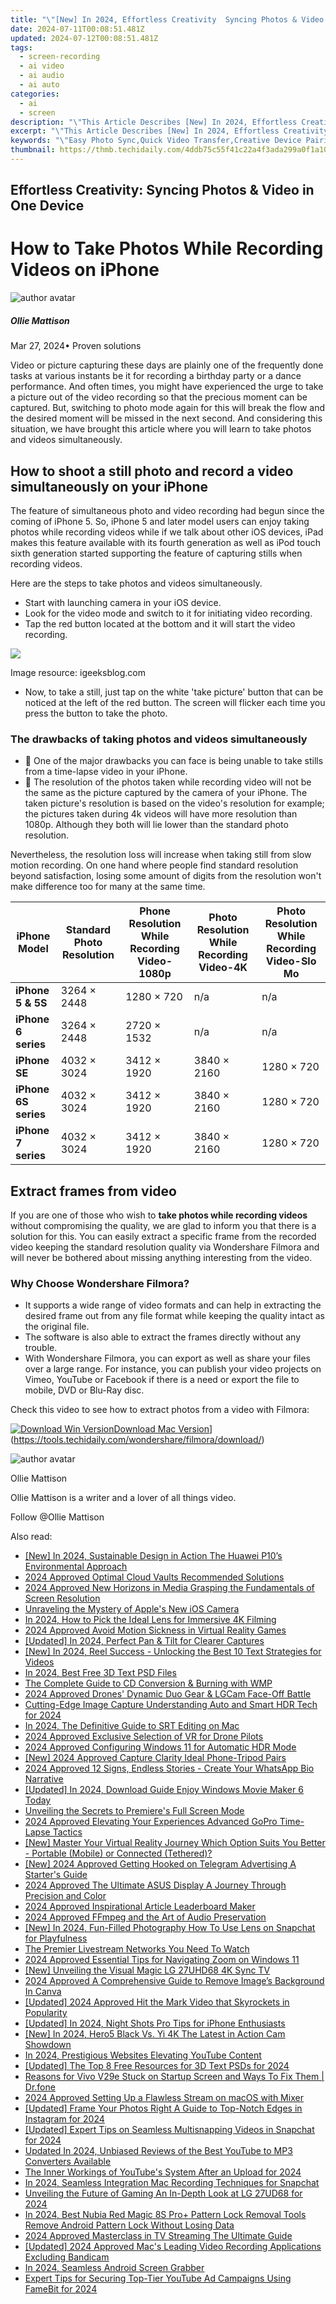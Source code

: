 ```yaml
---
title: "\"[New] In 2024, Effortless Creativity  Syncing Photos & Video in One Device\""
date: 2024-07-11T00:08:51.481Z
updated: 2024-07-12T00:08:51.481Z
tags: 
  - screen-recording
  - ai video
  - ai audio
  - ai auto
categories: 
  - ai
  - screen
description: "\"This Article Describes [New] In 2024, Effortless Creativity: Syncing Photos & Video in One Device\""
excerpt: "\"This Article Describes [New] In 2024, Effortless Creativity: Syncing Photos & Video in One Device\""
keywords: "\"Easy Photo Sync,Quick Video Transfer,Creative Device Pairing,Streamlined Creative Workflow,Seamless Media Sync,Unified Photography & Vid,Photo-Video Seamless Access\""
thumbnail: https://thmb.techidaily.com/4ddb75c55f41c22a4f3ada299a0f1a1093c8ca9e10e43f8a8e61a1ff732d1283.jpg
---
```


## Effortless Creativity: Syncing Photos & Video in One Device

# How to Take Photos While Recording Videos on iPhone

![author avatar](https://images.wondershare.com/filmora/article-images/ollie-mattison.jpg)

##### Ollie Mattison

 Mar 27, 2024• Proven solutions

 Video or picture capturing these days are plainly one of the frequently done tasks at various instants be it for recording a birthday party or a dance performance. And often times, you might have experienced the urge to take a picture out of the video recording so that the precious moment can be captured. But, switching to photo mode again for this will break the flow and the desired moment will be missed in the next second. And considering this situation, we have brought this article where you will learn to take photos and videos simultaneously.

## How to shoot a still photo and record a video simultaneously on your iPhone

 The feature of simultaneous photo and video recording had begun since the coming of iPhone 5\. So, iPhone 5 and later model users can enjoy taking photos while recording videos while if we talk about other iOS devices, iPad makes this feature available with its fourth generation as well as iPod touch sixth generation started supporting the feature of capturing stills when recording videos.

 Here are the steps to take photos and videos simultaneously.

* Start with launching camera in your iOS device.
* Look for the video mode and switch to it for initiating video recording.
* Tap the red button located at the bottom and it will start the video recording.

![](https://images.wondershare.com/filmora/article-images/take-photo-while-recording-videos-iphone.jpg)

 Image resource: igeeksblog.com

* Now, to take a still, just tap on the white 'take picture' button that can be noticed at the left of the red button. The screen will flicker each time you press the button to take the photo.

### The drawbacks of taking photos and videos simultaneously

*  One of the major drawbacks you can face is being unable to take stills from a time-lapse video in your iPhone.
*  The resolution of the photos taken while recording video will not be the same as the picture captured by the camera of your iPhone. The taken picture's resolution is based on the video's resolution for example; the pictures taken during 4k videos will have more resolution than 1080p. Although they both will lie lower than the standard photo resolution.

 Nevertheless, the resolution loss will increase when taking still from slow motion recording. On one hand where people find standard resolution beyond satisfaction, losing some amount of digits from the resolution won't make difference too for many at the same time.

| iPhone Model         | Standard Photo Resolution | Phone Resolution While Recording Video-1080p | Photo Resolution While Recording Video-4K | Photo Resolution While Recording Video-Slo Mo |
| -------------------- | ------------------------- | -------------------------------------------- | ----------------------------------------- | --------------------------------------------- |
| **iPhone 5 & 5S**    | 3264 × 2448               | 1280 × 720                                   | n/a                                       | n/a                                           |
| **iPhone 6 series**  | 3264 × 2448               | 2720 × 1532                                  | n/a                                       | n/a                                           |
| **iPhone SE**        | 4032 × 3024               | 3412 × 1920                                  | 3840 × 2160                               | 1280 × 720                                    |
| **iPhone 6S series** | 4032 × 3024               | 3412 × 1920                                  | 3840 × 2160                               | 1280 × 720                                    |
| **iPhone 7 series**  | 4032 × 3024               | 3412 × 1920                                  | 3840 × 2160                               | 1280 × 720                                    |

## Extract frames from video

 If you are one of those who wish to **take photos while recording videos** without compromising the quality, we are glad to inform you that there is a solution for this. You can easily extract a specific frame from the recorded video keeping the standard resolution quality via Wondershare Filmora and will never be bothered about missing anything interesting from the video.

### Why Choose Wondershare Filmora?

* It supports a wide range of video formats and can help in extracting the desired frame out from any file format while keeping the quality intact as the original file.
* The software is also able to extract the frames directly without any trouble.
* With Wondershare Filmora, you can export as well as share your files over a large range. For instance, you can publish your video projects on Vimeo, YouTube or Facebook if there is a need or export the file to mobile, DVD or Blu-Ray disc.

 Check this video to see how to extract photos from a video with Filmora:

[![Download Win Version](https://images.wondershare.com/filmora/guide/download-btn-win.jpg)](https://tools.techidaily.com/wondershare/filmora/download/)[Download Mac Version](https://images.wondershare.com/filmora/guide/download-btn-mac.jpg)](https://tools.techidaily.com/wondershare/filmora/download/)

![author avatar](https://images.wondershare.com/filmora/article-images/ollie-mattison.jpg)

Ollie Mattison

Ollie Mattison is a writer and a lover of all things video.

Follow @Ollie Mattison


<ins class="adsbygoogle"
     style="display:block"
     data-ad-format="autorelaxed"
     data-ad-client="ca-pub-7571918770474297"
     data-ad-slot="1223367746"></ins>



<ins class="adsbygoogle"
     style="display:block"
     data-ad-client="ca-pub-7571918770474297"
     data-ad-slot="8358498916"
     data-ad-format="auto"
     data-full-width-responsive="true"></ins>




<span class="atpl-alsoreadstyle">Also read:</span>
<div><ul>
<li><a href="https://article-posts.techidaily.com/new-in-2024-sustainable-design-in-action-the-huawei-p10s-environmental-approach/"><u>[New] In 2024, Sustainable Design in Action  The Huawei P10’s Environmental Approach</u></a></li>
<li><a href="https://article-posts.techidaily.com/2024-approved-optimal-cloud-vaults-recommended-solutions/"><u>2024 Approved  Optimal Cloud Vaults  Recommended Solutions</u></a></li>
<li><a href="https://article-posts.techidaily.com/2024-approved-new-horizons-in-media-grasping-the-fundamentals-of-screen-resolution/"><u>2024 Approved  New Horizons in Media  Grasping the Fundamentals of Screen Resolution</u></a></li>
<li><a href="https://article-posts.techidaily.com/unraveling-the-mystery-of-apples-new-ios-camera/"><u>Unraveling the Mystery of Apple's New iOS Camera</u></a></li>
<li><a href="https://article-posts.techidaily.com/in-2024-how-to-pick-the-ideal-lens-for-immersive-4k-filming/"><u>In 2024, How to Pick the Ideal Lens for Immersive 4K Filming</u></a></li>
<li><a href="https://article-posts.techidaily.com/2024-approved-avoid-motion-sickness-in-virtual-reality-games/"><u>2024 Approved  Avoid Motion Sickness in Virtual Reality Games</u></a></li>
<li><a href="https://article-posts.techidaily.com/updated-in-2024-perfect-pan-and-tilt-for-clearer-captures/"><u>[Updated] In 2024, Perfect Pan & Tilt for Clearer Captures</u></a></li>
<li><a href="https://article-posts.techidaily.com/new-in-2024-reel-success-unlocking-the-best-10-text-strategies-for-videos/"><u>[New] In 2024, Reel Success - Unlocking the Best 10 Text Strategies for Videos</u></a></li>
<li><a href="https://article-posts.techidaily.com/in-2024-best-free-3d-text-psd-files/"><u>In 2024, Best Free 3D Text PSD Files</u></a></li>
<li><a href="https://article-posts.techidaily.com/the-complete-guide-to-cd-conversion-and-burning-with-wmp/"><u>The Complete Guide to CD Conversion & Burning with WMP</u></a></li>
<li><a href="https://article-posts.techidaily.com/2024-approved-drones-dynamic-duo-gear-and-lgcam-face-off-battle/"><u>2024 Approved  Drones' Dynamic Duo  Gear & LGCam Face-Off Battle</u></a></li>
<li><a href="https://article-posts.techidaily.com/cutting-edge-image-capture-understanding-auto-and-smart-hdr-tech-for-2024/"><u>Cutting-Edge Image Capture  Understanding Auto and Smart HDR Tech for 2024</u></a></li>
<li><a href="https://article-posts.techidaily.com/in-2024-the-definitive-guide-to-srt-editing-on-mac/"><u>In 2024, The Definitive Guide to SRT Editing on Mac</u></a></li>
<li><a href="https://article-posts.techidaily.com/2024-approved-exclusive-selection-of-vr-for-drone-pilots/"><u>2024 Approved  Exclusive Selection of VR for Drone Pilots</u></a></li>
<li><a href="https://article-posts.techidaily.com/2024-approved-configuring-windows-11-for-automatic-hdr-mode/"><u>2024 Approved  Configuring Windows 11 for Automatic HDR Mode</u></a></li>
<li><a href="https://article-posts.techidaily.com/new-2024-approved-capture-clarity-ideal-phone-tripod-pairs/"><u>[New] 2024 Approved  Capture Clarity  Ideal Phone-Tripod Pairs</u></a></li>
<li><a href="https://article-posts.techidaily.com/2024-approved-12-signs-endless-stories-create-your-whatsapp-bio-narrative/"><u>2024 Approved  12 Signs, Endless Stories - Create Your WhatsApp Bio Narrative</u></a></li>
<li><a href="https://article-posts.techidaily.com/updated-in-2024-download-guide-enjoy-windows-movie-maker-6-today/"><u>[Updated] In 2024, Download Guide  Enjoy Windows Movie Maker 6 Today</u></a></li>
<li><a href="https://article-posts.techidaily.com/unveiling-the-secrets-to-premieres-full-screen-mode/"><u>Unveiling the Secrets to Premiere's Full Screen Mode</u></a></li>
<li><a href="https://article-posts.techidaily.com/2024-approved-elevating-your-experiences-advanced-gopro-time-lapse-tactics/"><u>2024 Approved  Elevating Your Experiences  Advanced GoPro Time-Lapse Tactics</u></a></li>
<li><a href="https://article-posts.techidaily.com/new-master-your-virtual-reality-journey-which-option-suits-you-better-portable-mobile-or-connected-tethered/"><u>[New] Master Your Virtual Reality Journey  Which Option Suits You Better - Portable (Mobile) or Connected (Tethered)?</u></a></li>
<li><a href="https://article-posts.techidaily.com/new-2024-approved-getting-hooked-on-telegram-advertising-a-starters-guide/"><u>[New] 2024 Approved  Getting Hooked on Telegram Advertising  A Starter's Guide</u></a></li>
<li><a href="https://article-posts.techidaily.com/2024-approved-the-ultimate-asus-display-a-journey-through-precision-and-color/"><u>2024 Approved  The Ultimate ASUS Display  A Journey Through Precision and Color</u></a></li>
<li><a href="https://article-posts.techidaily.com/2024-approved-inspirational-article-leaderboard-maker/"><u>2024 Approved  Inspirational Article Leaderboard Maker</u></a></li>
<li><a href="https://article-posts.techidaily.com/2024-approved-ffmpeg-and-the-art-of-audio-preservation/"><u>2024 Approved  FFmpeg and the Art of Audio Preservation</u></a></li>
<li><a href="https://article-posts.techidaily.com/new-in-2024-fun-filled-photography-how-to-use-lens-on-snapchat-for-playfulness/"><u>[New] In 2024, Fun-Filled Photography  How To Use Lens on Snapchat for Playfulness</u></a></li>
<li><a href="https://article-posts.techidaily.com/the-premier-livestream-networks-you-need-to-watch/"><u>The Premier Livestream Networks You Need To Watch</u></a></li>
<li><a href="https://article-posts.techidaily.com/2024-approved-essential-tips-for-navigating-zoom-on-windows-11/"><u>2024 Approved  Essential Tips for Navigating Zoom on Windows 11</u></a></li>
<li><a href="https://article-posts.techidaily.com/new-unveiling-the-visual-magic-lg-27uhd68-4k-sync-tv/"><u>[New] Unveiling the Visual Magic  LG 27UHD68 4K Sync TV</u></a></li>
<li><a href="https://article-posts.techidaily.com/2024-approved-a-comprehensive-guide-to-remove-images-background-in-canva/"><u>2024 Approved  A Comprehensive Guide to Remove Image’s Background In Canva</u></a></li>
<li><a href="https://article-posts.techidaily.com/updated-2024-approved-hit-the-mark-video-that-skyrockets-in-popularity/"><u>[Updated] 2024 Approved  Hit the Mark  Video that Skyrockets in Popularity</u></a></li>
<li><a href="https://article-posts.techidaily.com/updated-in-2024-night-shots-pro-tips-for-iphone-enthusiasts/"><u>[Updated] In 2024, Night Shots Pro Tips for iPhone Enthusiasts</u></a></li>
<li><a href="https://article-posts.techidaily.com/new-in-2024-hero5-black-vs-yi-4k-the-latest-in-action-cam-showdown/"><u>[New] In 2024, Hero5 Black Vs. Yi 4K  The Latest in Action Cam Showdown</u></a></li>
<li><a href="https://article-posts.techidaily.com/in-2024-prestigious-websites-elevating-youtube-content/"><u>In 2024, Prestigious Websites Elevating YouTube Content</u></a></li>
<li><a href="https://article-posts.techidaily.com/updated-the-top-8-free-resources-for-3d-text-psds-for-2024/"><u>[Updated] The Top 8 Free Resources for 3D Text PSDs for 2024</u></a></li>
<li><a href="https://fix-guide.techidaily.com/reasons-for-vivo-v29e-stuck-on-startup-screen-and-ways-to-fix-them-drfone-by-drfone-fix-android-problems-fix-android-problems/"><u>Reasons for Vivo V29e Stuck on Startup Screen and Ways To Fix Them | Dr.fone</u></a></li>
<li><a href="https://extra-support.techidaily.com/2024-approved-setting-up-a-flawless-stream-on-macos-with-mixer/"><u>2024 Approved  Setting Up a Flawless Stream on macOS with Mixer</u></a></li>
<li><a href="https://instagram-clips.techidaily.com/updated-frame-your-photos-right-a-guide-to-top-notch-edges-in-instagram-for-2024/"><u>[Updated] Frame Your Photos Right  A Guide to Top-Notch Edges in Instagram for 2024</u></a></li>
<li><a href="https://snapchat-videos.techidaily.com/updated-expert-tips-on-seamless-multisnapping-videos-in-snapchat-for-2024/"><u>[Updated] Expert Tips on Seamless Multisnapping Videos in Snapchat for 2024</u></a></li>
<li><a href="https://ai-video-tools.techidaily.com/updated-in-2024-unbiased-reviews-of-the-best-youtube-to-mp3-converters-available/"><u>Updated In 2024, Unbiased Reviews of the Best YouTube to MP3 Converters Available</u></a></li>
<li><a href="https://facebook-record-videos.techidaily.com/the-inner-workings-of-youtubes-system-after-an-upload-for-2024/"><u>The Inner Workings of YouTube's System After an Upload for 2024</u></a></li>
<li><a href="https://snapchat-videos.techidaily.com/in-2024-seamless-integration-mac-recording-techniques-for-snapchat/"><u>In 2024, Seamless Integration  Mac Recording Techniques for Snapchat</u></a></li>
<li><a href="https://fox-helps.techidaily.com/unveiling-the-future-of-gaming-an-in-depth-look-at-lg-27ud68-for-2024/"><u>Unveiling the Future of Gaming  An In-Depth Look at LG 27UD68 for 2024</u></a></li>
<li><a href="https://easy-unlock-android.techidaily.com/in-2024-best-nubia-red-magic-8s-proplus-pattern-lock-removal-tools-remove-android-pattern-lock-without-losing-data-by-drfone-android/"><u>In 2024, Best Nubia Red Magic 8S Pro+ Pattern Lock Removal Tools Remove Android Pattern Lock Without Losing Data</u></a></li>
<li><a href="https://article-helps.techidaily.com/2024-approved-masterclass-in-tv-streaming-the-ultimate-guide/"><u>2024 Approved  Masterclass in TV Streaming  The Ultimate Guide</u></a></li>
<li><a href="https://digital-screen-recording.techidaily.com/updated-2024-approved-macs-leading-video-recording-applications-excluding-bandicam/"><u>[Updated] 2024 Approved  Mac's Leading Video Recording Applications  Excluding Bandicam</u></a></li>
<li><a href="https://video-screen-grab.techidaily.com/in-2024-seamless-android-screen-grabber/"><u>In 2024, Seamless Android Screen Grabber</u></a></li>
<li><a href="https://youtube-help.techidaily.com/expert-tips-for-securing-top-tier-youtube-ad-campaigns-using-famebit-for-2024/"><u>Expert Tips for Securing Top-Tier YouTube Ad Campaigns Using FameBit for 2024</u></a></li>
</ul></div>
